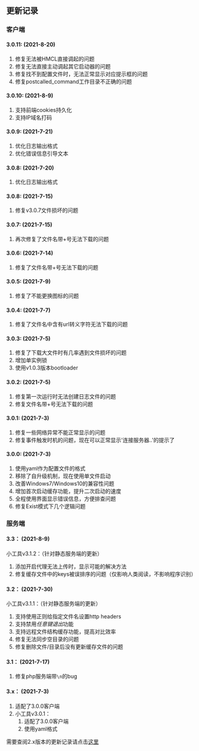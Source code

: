 ## 更新记录

<!-- tabs:start -->

### **客户端**

#### 3.0.11:    (2021-8-20)

1. 修复无法被HMCL直接调起的问题
2. 修复无法直接主动调起其它启动器的问题
3. 修复找不到配置文件时，无法正常显示对应提示框的问题
4. 修复postcalled_command工作目录不正确的问题

#### 3.0.10:    (2021-8-9)

1. 支持前端cookies持久化
2. 支持IP域名打码

#### 3.0.9:    (2021-7-21)

1. 优化日志输出格式
2. 优化错误信息引导文本

#### 3.0.8:    (2021-7-20)

1. 优化日志输出格式

#### 3.0.8:    (2021-7-15)

1. 修复v3.0.7文件损坏的问题

#### 3.0.7:    (2021-7-15)

1. 再次修复了文件名带+号无法下载的问题

#### 3.0.6:    (2021-7-14)
1. 修复了文件名带+号无法下载的问题

#### 3.0.5:    (2021-7-9)

1. 修复了不能更换图标的问题

#### 3.0.4:    (2021-7-7)

1. 修复了文件名中含有url转义字符无法下载的问题

#### 3.0.3:    (2021-7-5)

1. 修复了下载大文件时有几率遇到文件损坏的问题
2. 增加单实例锁
3. 使用v1.0.3版本bootloader

#### 3.0.2:    (2021-7-5)

1. 修复第一次运行时无法创建日志文件的问题
2. 修复文件名带+号无法下载的问题

#### 3.0.1:    (2021-7-3)

1. 修复一些网络异常不能正常显示的问题
2. 修复事件触发时机的问题，现在可以正常显示'连接服务器..'的提示了

#### 3.0.0:    (2021-7-3)

1. 使用yaml作为配置文件的格式
2. 移除了自升级机制，现在使用单文件启动
3. 改善Windows7/Windows10的兼容性问题
4. 增加首次启动缓存功能，提升二次启动的速度
5. 全程使用界面显示错误信息，方便排查问题
6. 修复Exist模式下几个逻辑问题

### **服务端**

#### 3.3：    (2021-8-9)

小工具v3.1.2：（针对静态服务端的更新）

1. 添加开启代理无法上传时，显示可能的解决方法
2. 修复缓存文件中的keys被误排序的问题（仅影响人类阅读，不影响程序识别）

#### 3.2：    (2021-7-30)

小工具v3.1.1：（针对静态服务端的更新）

1. 支持使用正则给指定文件名设置http headers
2. 支持禁用*任意键退出*功能
3. 支持远程文件结构缓存功能，提高对比效率
4. 修复无法同步空目录的问题
5. 修复删除文件/目录后没有更新缓存文件的问题

#### 3.1：    (2021-7-17)

1. 修复php服务端带`\n`的bug

#### 3.x：    (2021-7-3)

1. 适配了3.0.0客户端
2. 小工具v3.0.1：
   1. 适配了3.0.0客户端
   2. 使用yaml格式

<!-- tabs:end -->

需要查阅2.x版本的更新记录请点击[这里](https://github.com/updater-for-minecraft/Docs/blob/v2.8.4/%E6%9B%B4%E6%96%B0%E8%AE%B0%E5%BD%95.md)
